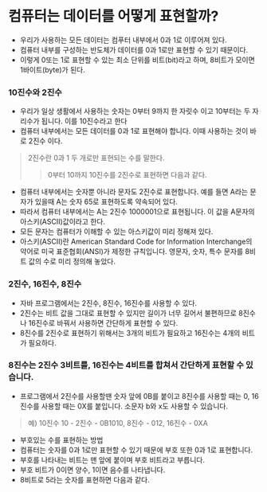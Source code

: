 # 컴퓨터는 데이터를 어떻게 표현할까?
* 우리가 사용하는 모든 데이터는 컴푸터 내부에서 0과 1로 이루어져 있다.
* 컴퓨터 내부를 구성하는 반도체가 데이터를 0과 1로만 표현할 수 있기 때문이다.
* 이렇게 0또는 1로 표현할 수 있는 최소 단위를 비트(bit)라고 하며, 8비트가 모이면 1바이트(byte)가 된다.

### 10진수와 2진수
* 우리가 일상 생활에서 사용하는 숫자는 0부터 9까지 한 자릿수 이고 10부터는 두 자리수가 됩니다. 이를 10진수라고 한다
* 컴퓨터 내부에서는 모든 데이터를 0과 1로 표현해야 합니다. 이때 사용하는 것이 바로 2진수 이다.
> 2진수란 0과 1 두 개로만 표현되는 수를 말한다.
>> 0부터 10까지 10진수를 2진수로 표현하면 다음과 같다.

* 컴퓨터 내부에서는 숫자뿐 아니라 문자도 2진수로 표현합니다. 예를 들면 A라는 문자가 있을때 A는 숫자 65로 표현하도록 약속되어 있다.
* 따라서 컴퓨터 내부에서는 A는 2진수 1000001으로 표현됩니다. 이 값을 A문자의 아스키(ASCII)값이라고 한다.
* 모든 문자는 컴퓨터가 이해할 수 있는 아스키값이 미리 정해져 있다.
* 아스키(ASCII)란 American Standard Code for Information Interchange의 약어로 미국 표준협회(ANSI)가 제정한 규칙입니다. 영문자, 숫자, 특수 문자를 8비트 값의 수로 미리 정의해 놓았다.


### 2진수, 16진수, 8진수
* 자바 프로그램에서는 2진수, 8진수, 16진수를 사용할 수 있다.
* 2진수는 비트 값을 그대로 표현할 수 있지만 길이가 너무 길어서 불편하므로 8진수나 16진수로 바꿔서 사용하면 간단하게 표현할 수 있다.
* 8진수를 2진수로 표현하기 위해서는 3개의 비트가 필요하고 16진수는 4개의 비트가 필요하다.

### 8진수는 2진수 3비트를, 16진수는 4비트를 합쳐서 간단하게 표현할 수 있습니다.
* 프로그램에서 2진수를 사용할땐 숫자 앞에 0B를 붙이고 8진수를 사용할 때는 0, 16진수를 사용할 때는 0X를 붙입니다. 소문자 b와 x도 사용할 수 있습니다.
> 예) 10진수 10 - 2진수 - 0B1010, 8진수 - 012, 16진수 - 0XA
* 부호있는 수를 표현하는 방법
* 컴퓨터는 숫자를 0과 1로만 표현할 수 있기 때문에 부호 또한 0과 1로 표현합니다.
* 부호를 나타내는 비트는 맨 앞에 붙이며 부호 비트라고 부릅니다.
* 부호 비트가 0이면 양수, 1이면 음수를 나타냅니다.
* 8비트로 5라는 숫자를 표현하면 다음과 같다.